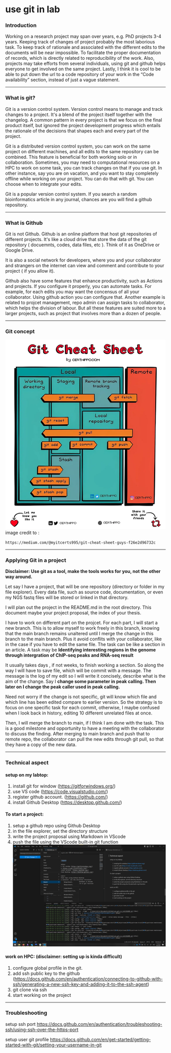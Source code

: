 # use git in lab

### Introduction
Working on a research project may span over years, e.g. PhD projects 3-4 years. Keeping track of changes of project probably the most laborious task. To keep track of rationale and associated with the different edits to the documents will be near impossible. To facilitate the proper documentation of records, which is directly related to reproducibility of the work. Also, projects may take efforts from several individuals, using git and github helps everyone to get involved on the same project. Lastly, I think it is cool to be able to put down the url to a code repository of your work in the “Code availability” section, instead of just a vague statement. 

---

### What is git?

Git is a version control system. Version control means to manage and track changes to a project. It's a blend of the project itself together with the changelog. A common pattern in every project is that we focus on the final product itself, but ignored the project development progress which entails the rationale of the decisions that shapes each and every part of the project.  

Git is a distributed version control system, you can work on the same project on different machines, and all edits to the same repository can be combined.  This feature is beneficial for both working solo or in collaboration. Sometimes, you may need to computational resources on a HPC to work on some task, you can track changes on that if you use git. In other instance, say you are on vacation, and you want to stay completely offline while working on your project. You can do that with git. You can choose when to integrate your edits.  

Git is a popular version control system. If you search a random bioinformatics article in any journal, chances are you will find a github repository. 

---

### What is Github 

Git is not Github. Github is an online platform that host git repositories of different projects. It's like a cloud drive that store the data of the git repository ( docuemnts, codes, data files, etc ). Think of it as OneDrive or Google Drive. 

It is also a social network for developers, where you and your collaborator and strangers on the internet can view and comment and contribute to your project ( if you allow it).   

Github also have some features that enhance productivity, such as Actions and projects. If you configure it properly, you can automate tasks. For example, for each edits you may want the concensus of all your collaborator. Using github action you can configure that. Another example is related to projcet management, repo admin can assign tasks to collaborator, which helps the division of labour. But all these features are suited more to a larger projects, such as project that involves more than a dozen of people.   


--- 

### Git concept 
![git concept](./git_concept.webp)
image credit to : 
```
https://medium.com/@myitcerts995/git-cheat-sheet-guys-f26e2d96732c
```

---

### Applying Git in a project

__Disclaimer: Use git as a tool, make the tools works for you, not the other way around.__

Let say I have a project, that will be one repository (directory or folder in my file explorer). Every data file, such as source code, documentation, or even my NGS fastq files will be stored or linked in that directory.   

I will plan out the project in the README.md in the root directory. This document maybe your project proposal, the index of your thesis. 

I have to work on different part on the projcet. For each part, I will start a new branch. This is to allow myself to work freely in this branch, knowing that the main branch remains unaltered until I merge the change in this branch to the main branch. Plus it avoid conflits with your collaborator, like in the case if you have to edit the same file. The task can be like a section in an article. A task may be __Identifying interesting regions in the genome through intergration of ChIP-seq peaks and RNA-seq result__

It usually takes days , if not weeks,  to finish working a section. So along the way I will have to save file, which will be commit with a message.  The message is the log of my edit so I will write it concisely, describe what is the aim of the change. Say I __change some parameter in peak calling. Then later on I change the peak caller used in peak calling.__

Need not worry if the change is not specific, git will know which file and which line has been edited compare to earlier version. So the strategy is to focus on one specific task for each commit, otherwise, I maybe confused when I look back in history, editing 10 different unrelated files at once.  

Then, I will merge the branch to main, if I think I am done with the task. This is a good milestone and opportunity to have a meeting with the collaborator to discuss the finding. 
After merging to main branch and push that to remote repo, the collaborator can pull the new edits through git pull, so that they have a copy of the new data. 


---

### Technical aspect

#### setup on my labtop:
1. install git for window (https://gitforwindows.org/)
2. use VS code (https://code.visualstudio.com/)
3. register github account. (https://github.com/)
5. install Github Desktop (https://desktop.github.com/)

#### To start a project:
1. setup a github repo using Github Desktop
2. in the file explorer, set the directory structure 
3. write the project proposal using Markdown in VScode
4. push the file using the VScode built-in git function
![vscode](./vscode_interface.png)

#### work on HPC: (disclaimer: setting up is kinda difficult)
1. configure global profile in the git. 
2. add ssh public key to the github (https://docs.github.com/en/authentication/connecting-to-github-with-ssh/generating-a-new-ssh-key-and-adding-it-to-the-ssh-agent)
2. git clone via ssh
3. start working on the project

--- 
### Troubleshooting
setup ssh port 
https://docs.github.com/en/authentication/troubleshooting-ssh/using-ssh-over-the-https-port  

setup user git profile
https://docs.github.com/en/get-started/getting-started-with-git/setting-your-username-in-git


